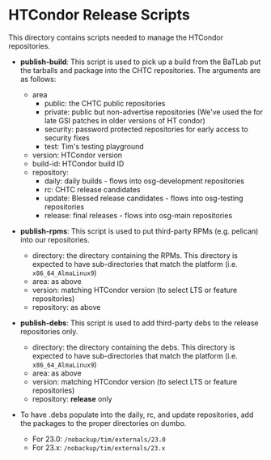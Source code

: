 # HTCondor Release Scripts

This directory contains scripts needed to manage the HTCondor repositories.

-   **publish-build**: This script is used to pick up a build from the BaTLab
    put the tarballs and package into the CHTC repositories. The arguments are
    as follows:
    -   area
        -   public: the CHTC public repositories
        -   private: public but non-advertise repositories (We've used the for late GSI patches in older versions of HT condor)
        -   security: password protected repositories for early access to security fixes
        -   test: Tim's testing playground
    -   version: HTCondor version
    -   build-id: HTCondor build ID
    -   repository:
        -   daily: daily builds - flows into osg-development repositories
        -   rc: CHTC release candidates
        -   update: Blessed release candidates - flows into osg-testing repositories
        -   release: final releases - flows into osg-main repositories

-   **publish-rpms**: This script is used to put third-party RPMs (e.g. pelican) into our repositories.
    -   directory: the directory containing the RPMs. This directory is expected to have sub-directories that match the platform (i.e. `x86_64_AlmaLinux9`)
    -   area: as above
    -   version: matching HTCondor version (to select LTS or feature repositories)
    -   repository: as above

-   **publish-debs**: This script is used to add third-party debs to the release repositories only.
    -   directory: the directory containing the debs. This directory is expected to have sub-directories that match the platform (i.e. `x86_64_AlmaLinux9`)
    -   area: as above
    -   version: matching HTCondor version (to select LTS or feature repositories)
    -   repository: **release** only

-   To have .debs populate into the daily, rc, and update repositories, add the packages to the proper directories on dumbo.
    -   For 23.0: `/nobackup/tim/externals/23.0`
    -   For 23.x: `/nobackup/tim/externals/23.x`
